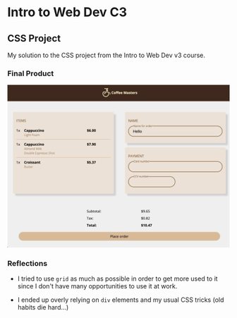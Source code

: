 # Intro to Web Dev C3

## CSS Project

My solution to the CSS project from the Intro to Web Dev v3 course.

### Final Product

![Final Product](./Final.png)

### Reflections

- I tried to use `grid` as much as possible in order to get more used to it since I don't have many opportunities to use it at work.

- I ended up overly relying on `div` elements and my usual CSS tricks (old habits die hard...)
